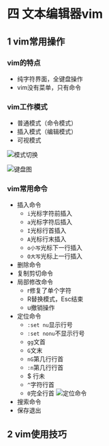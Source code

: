 # 四 文本编辑器vim

## 1 vim常用操作

### vim的特点
- 纯字符界面，全键盘操作
- vim没有菜单，只有命令

### vim工作模式
- 普通模式（命令模式）
- 插入模式（编辑模式）
- 可视模式

![模式切换](https://ss3.bdstatic.com/70cFv8Sh_Q1YnxGkpoWK1HF6hhy/it/u=750398005,1054554194&fm=26&gp=0.jpg)

![键盘图](https://ss2.bdstatic.com/70cFvnSh_Q1YnxGkpoWK1HF6hhy/it/u=1121989489,4233016379&fm=26&gp=0.jpg)

### vim常用命令
- 插入命令
    - `i`光标字符前插入
    - `a`光标字符后插入
    - `I`光标行首插入
    - `A`光标行末插入
    - `o小写`光标下一行插入
    - `O大写`光标上一行插入
- 删除命令
- 复制剪切命令
- 局部修改命令
    - r修复了单个字符
    - R替换模式，Esc结束
    - u撤销操作
- 定位命令
    - `:set nu`显示行号
    - `:set nonu`不显示行号
    - `gg`文首
    - `G`文末
    - `nG`第几行行首
    - `:n`第几行行首
    - $ 行未
    - `^`字符行首
    - `0`完全行首
![定位命令]()
- 搜索命令
- 保存退出
## 2 vim使用技巧
